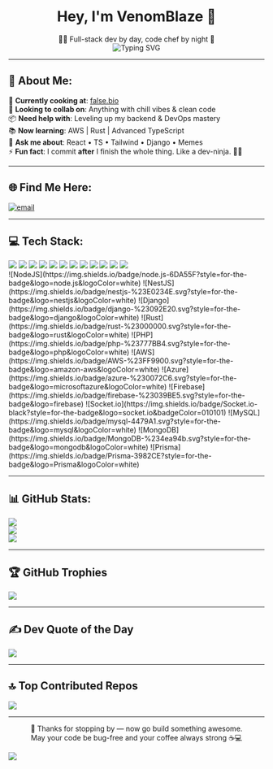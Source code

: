 <!-- README FUSION OF CODE × FOOD × VIBES -->

<h1 align="center">Hey, I'm VenomBlaze 👋</h1>
<p align="center">
  🧑‍💻 Full-stack dev by day, code chef by night 🍱 <br/>
  <img src="https://readme-typing-svg.demolab.com?font=Fira+Code&size=24&pause=1000&color=F7F7F7&width=435&center=true&lines=React+Wizard+🌀;Tailwind+Stylist+🎨;TypeScript+Sorcerer+🧙‍♂️;Rust+Padawan+🦀;DevOps+on+the+Grill+🔥;Clean+Code+Only+🍽️" alt="Typing SVG" />
</p>

---

## 💫 About Me:
🍜 **Currently cooking at**: [false.bio](https://false.bio)  
🤝 **Looking to collab on**: Anything with chill vibes & clean code  
📦 **Need help with**: Leveling up my backend & DevOps mastery  
📚 **Now learning**: AWS | Rust | Advanced TypeScript  
💬 **Ask me about**: React • TS • Tailwind • Django • Memes  
⚡ **Fun fact**: I commit **after** I finish the whole thing. Like a dev-ninja. 🥷😂

---

## 🌐 Find Me Here:
[![email](https://img.shields.io/badge/Email-D14836?logo=gmail&logoColor=white)](mailto:venomblaze.alpha@gmail.com)  

---

## 💻 Tech Stack:
<!-- Keepin’ it crispy with those badges -->
<p align="left">
  <!-- Frontend -->
  <img src="https://img.shields.io/badge/html5-%23E34F26.svg?&style=for-the-badge&logo=html5&logoColor=white"/>
  <img src="https://img.shields.io/badge/css3-%231572B6.svg?&style=for-the-badge&logo=css3&logoColor=white"/>
  <img src="https://img.shields.io/badge/javascript-%23323330.svg?&style=for-the-badge&logo=javascript&logoColor=%23F7DF1E"/>
  <img src="https://img.shields.io/badge/typescript-%23007ACC.svg?&style=for-the-badge&logo=typescript&logoColor=white"/>
  <img src="https://img.shields.io/badge/react-%2320232a.svg?&style=for-the-badge&logo=react&logoColor=%2361DAFB"/>
  <img src="https://img.shields.io/badge/next-black?&style=for-the-badge&logo=next.js&logoColor=white"/>
  <img src="https://img.shields.io/badge/tailwindcss-%2338B2AC.svg?&style=for-the-badge&logo=tailwind-css&logoColor=white"/>
  <img src="https://img.shields.io/badge/sass-hotpink.svg?&style=for-the-badge&logo=SASS&logoColor=white"/>
  <img src="https://img.shields.io/badge/mui-%230081CB.svg?&style=for-the-badge&logo=mui&logoColor=white"/>
  <img src="https://img.shields.io/badge/angular-%23DD0031.svg?&style=for-the-badge&logo=angular&logoColor=white"/>
  <img src="https://img.shields.io/badge/vue.js-%2335495e.svg?&style=for-the-badge&logo=vuedotjs&logoColor=%234FC08D"/>
  <img src="https://img.shields.io/badge/framer-black?&style=for-the-badge&logo=framer&logoColor=blue"/>
  <!-- Backend / DevOps / Misc -->
  <br/>
  <!-- Keep rest as is -->
  ![NodeJS](https://img.shields.io/badge/node.js-6DA55F?style=for-the-badge&logo=node.js&logoColor=white) 
  ![NestJS](https://img.shields.io/badge/nestjs-%23E0234E.svg?style=for-the-badge&logo=nestjs&logoColor=white) 
  ![Django](https://img.shields.io/badge/django-%23092E20.svg?style=for-the-badge&logo=django&logoColor=white) 
  ![Rust](https://img.shields.io/badge/rust-%23000000.svg?style=for-the-badge&logo=rust&logoColor=white) 
  ![PHP](https://img.shields.io/badge/php-%23777BB4.svg?style=for-the-badge&logo=php&logoColor=white)
  ![AWS](https://img.shields.io/badge/AWS-%23FF9900.svg?style=for-the-badge&logo=amazon-aws&logoColor=white)
  ![Azure](https://img.shields.io/badge/azure-%230072C6.svg?style=for-the-badge&logo=microsoftazure&logoColor=white)
  ![Firebase](https://img.shields.io/badge/firebase-%23039BE5.svg?style=for-the-badge&logo=firebase)
  ![Socket.io](https://img.shields.io/badge/Socket.io-black?style=for-the-badge&logo=socket.io&badgeColor=010101)
  ![MySQL](https://img.shields.io/badge/mysql-4479A1.svg?style=for-the-badge&logo=mysql&logoColor=white)
  ![MongoDB](https://img.shields.io/badge/MongoDB-%234ea94b.svg?style=for-the-badge&logo=mongodb&logoColor=white)
  ![Prisma](https://img.shields.io/badge/Prisma-3982CE?style=for-the-badge&logo=Prisma&logoColor=white)
</p>

---

## 📊 GitHub Stats:
![](https://github-readme-stats.vercel.app/api?username=venomblaze-alpha&theme=dark&hide_border=false&include_all_commits=true&count_private=true)  
![](https://nirzak-streak-stats.vercel.app/?user=venomblaze-alpha&theme=dark&hide_border=false)  
![](https://github-readme-stats.vercel.app/api/top-langs/?username=venomblaze-alpha&theme=dark&hide_border=false&include_all_commits=true&count_private=true&layout=compact)

---

## 🏆 GitHub Trophies
![](https://github-profile-trophy.vercel.app/?username=venomblaze-alpha&theme=dark&no-frame=false&no-bg=true&margin-w=4)

---

## ✍️ Dev Quote of the Day
![](https://quotes-github-readme.vercel.app/api?type=horizontal&theme=dark)

---

## 🔝 Top Contributed Repos
![](https://github-contributor-stats.vercel.app/api?username=venomblaze-alpha&limit=5&theme=dark&combine_all_yearly_contributions=true)

---

<p align="center">
  🍥 Thanks for stopping by — now go build something awesome.  
  <br/>May your code be bug-free and your coffee always strong ☕💻
</p>

[![](https://visitcount.itsvg.in/api?id=venomblaze-alpha&icon=0&color=0)](https://visitcount.itsvg.in)

<!-- Cooked with 💻 + 🍣 by venomblaze-alpha. README vibes powered by GPRM ( https://gprm.itsvg.in ) -->
